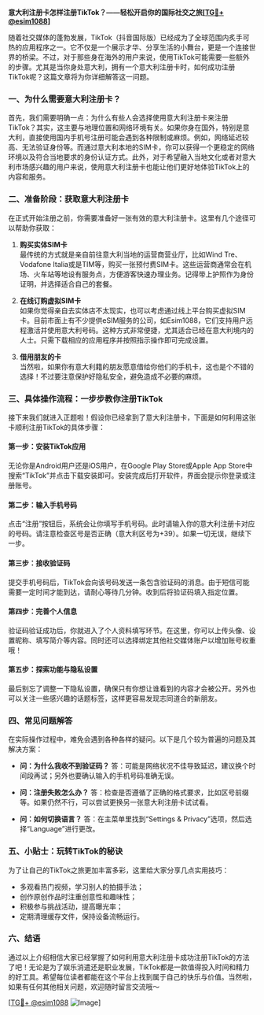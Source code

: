 **意大利注册卡怎样注册TikTok？——轻松开启你的国际社交之旅[[TG💪+ @esim1088](https://t.me/s/esim1088)]**

随着社交媒体的蓬勃发展，TikTok（抖音国际版）已经成为了全球范围内炙手可热的应用程序之一。它不仅是一个展示才华、分享生活的小舞台，更是一个连接世界的桥梁。不过，对于那些身在海外的用户来说，使用TikTok可能需要一些额外的步骤。尤其是当你身处意大利，拥有一个意大利注册卡时，如何成功注册TikTok呢？这篇文章将为你详细解答这一问题。

### 一、为什么需要意大利注册卡？

首先，我们需要明确一点：为什么有些人会选择使用意大利注册卡来注册TikTok？其实，这主要与地理位置和网络环境有关。如果你身在国外，特别是意大利，直接使用国内手机号注册可能会遇到各种限制或麻烦。例如，网络延迟较高、无法验证身份等。而通过意大利本地的SIM卡，你可以获得一个更稳定的网络环境以及符合当地要求的身份认证方式。此外，对于希望融入当地文化或者对意大利市场感兴趣的用户来说，使用意大利注册卡也能让他们更好地体验TikTok上的内容和服务。

### 二、准备阶段：获取意大利注册卡

在正式开始注册之前，你需要准备好一张有效的意大利注册卡。这里有几个途径可以帮助你获取：

1. **购买实体SIM卡**  
   最传统的方式就是亲自前往意大利当地的运营商营业厅，比如Wind Tre、Vodafone Italia或是TIM等，购买一张预付费SIM卡。这些运营商通常会在机场、火车站等地设有服务点，方便游客快速办理业务。记得带上护照作为身份证明，并选择适合自己的套餐。

2. **在线订购虚拟SIM卡**  
   如果你觉得亲自去实体店不太现实，也可以考虑通过线上平台购买虚拟SIM卡。目前市面上有不少提供eSIM服务的公司，如Esim1088，它们支持用户远程激活并使用意大利号码。这种方式非常便捷，尤其适合已经在意大利境内的人士。只需下载相应的应用程序并按照指示操作即可完成设置。

3. **借用朋友的卡**  
   当然啦，如果你有意大利籍的朋友愿意借给你他们的手机卡，这也是个不错的选择！不过要注意保护好隐私安全，避免造成不必要的麻烦。

### 三、具体操作流程：一步步教你注册TikTok

接下来我们就进入正题啦！假设你已经拿到了意大利注册卡，下面是如何利用这张卡顺利注册TikTok的具体步骤：

#### 第一步：安装TikTok应用
无论你是Android用户还是iOS用户，在Google Play Store或Apple App Store中搜索“TikTok”并点击下载安装即可。安装完成后打开软件，界面会提示你登录或注册账号。

#### 第二步：输入手机号码
点击“注册”按钮后，系统会让你填写手机号码。此时请输入你的意大利注册卡对应的号码。请注意检查区号是否正确（意大利区号为+39）。如果一切无误，继续下一步。

#### 第三步：接收验证码
提交手机号码后，TikTok会向该号码发送一条包含验证码的消息。由于短信可能需要一定时间才能到达，请耐心等待几分钟。收到后将验证码填入指定位置。

#### 第四步：完善个人信息
验证码验证成功后，你就进入了个人资料填写环节。在这里，你可以上传头像、设置昵称、填写简介等内容。同时还可以选择绑定其他社交媒体账户以增加账号权重哦！

#### 第五步：探索功能与隐私设置
最后别忘了调整一下隐私设置，确保只有你想让谁看到的内容才会被公开。另外也可以关注一些感兴趣的话题标签，这样更容易发现志同道合的新朋友。

### 四、常见问题解答

在实际操作过程中，难免会遇到各种各样的疑问。以下是几个较为普遍的问题及其解决方案：

- **问：为什么我收不到验证码？**
  答：可能是网络状况不佳导致延迟，建议换个时间段再试；另外也要确认输入的手机号码准确无误。

- **问：注册失败怎么办？**
  答：检查是否遵循了正确的格式要求，比如区号前缀等。如果仍然不行，可以尝试更换另一张意大利注册卡试试看。

- **问：如何切换语言？**
  答：在主菜单里找到“Settings & Privacy”选项，然后选择“Language”进行更改。

### 五、小贴士：玩转TikTok的秘诀

为了让自己的TikTok之旅更加丰富多彩，这里给大家分享几点实用技巧：
- 多观看热门视频，学习别人的拍摄手法；
- 创作原创作品时注重创意性和趣味性；
- 积极参与挑战活动，提高曝光率；
- 定期清理缓存文件，保持设备流畅运行。

### 六、结语

通过以上介绍相信大家已经掌握了如何利用意大利注册卡成功注册TikTok的方法了吧！无论是为了娱乐消遣还是职业发展，TikTok都是一款值得投入时间和精力的好工具。希望每位读者都能在这个平台上找到属于自己的快乐与价值。当然啦，如果有任何其他相关问题，欢迎随时留言交流哦～

[[TG💪+ @esim1088](https://t.me/s/esim1088) ![Image](https://i.postimg.cc/4NQfJmqS/Snipaste-2025-05-13-00-14-12.png)]